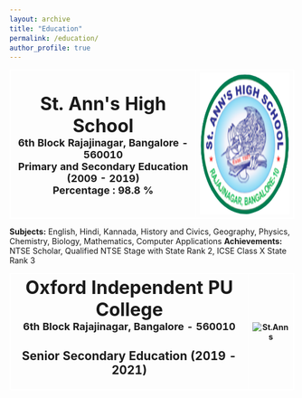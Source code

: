 ```yaml
---
layout: archive
title: "Education"
permalink: /education/
author_profile: true
---
```

<head>
<style>
table, th, td {
  border: 1px solid white;
  border-collapse: collapse;
}
</style>
</head>

<table>
<tr>
<th align="center">
<font size="6"><b>St. Ann's High School</b></font><br/>
<font size="4"> 6th Block Rajajinagar, Bangalore - 560010 </font><br/>
<font size="4"> Primary and Secondary Education (2009 - 2019) </font><br/>
<font size="4"> Percentage : 98.8 % </font><br/>
</th>
<th>
<center>
<img src="/images/StAnns.png" alt="St.Anns" style="width: 250px; height: 250px;"> 
</center>
</th>
</tr>
</table>

**Subjects:** English, Hindi, Kannada, History and Civics, Geography, Physics, Chemistry, Biology, Mathematics, Computer Applications
**Achievements:** NTSE Scholar, Qualified NTSE Stage with State Rank 2, ICSE Class X State Rank 3

<table>
<tr>
<th align="center">
<font size="6"><b>Oxford Independent PU College</b></font><br/>
<font size="4"> 6th Block Rajajinagar, Bangalore - 560010 </font><br/>
<h2 class="text-xl font-semibold text-gray-600 mb-4 leading-normal">
Senior Secondary Education  (2019 - 2021)
</h2>
</th>
<th>
<center>
<img src="/images/OxfodPU.png" alt="St.Anns" style="width: 250px; height: 250px;"> 
</center>
</th>
</tr>
</table>
